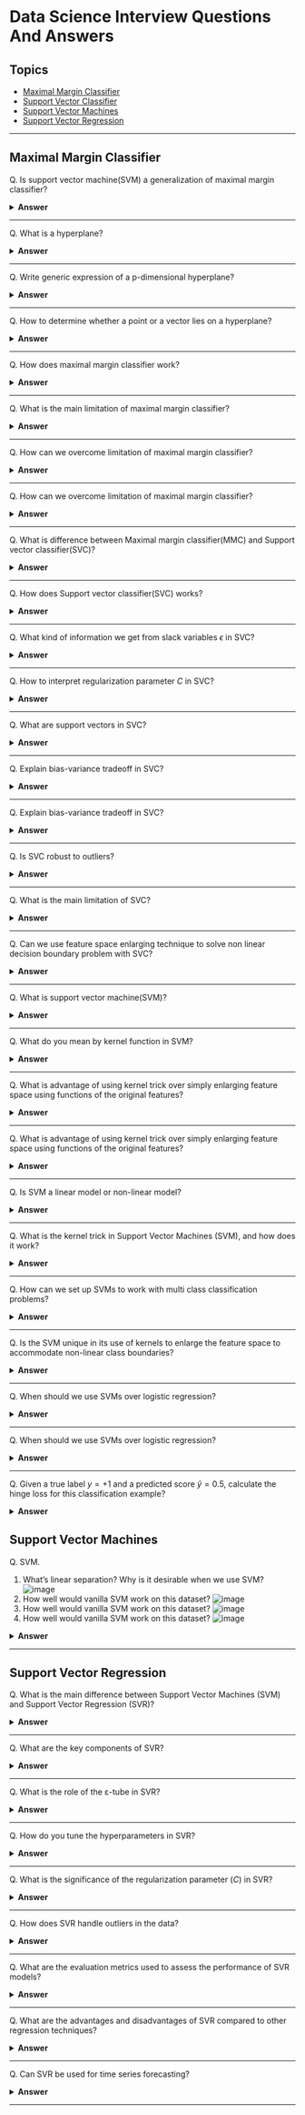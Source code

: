 # Data Science Interview Questions And Answers


Topics
---

- [Maximal Margin Classifier](#maximal-margin-classifier)
- [Support Vector Classifier](#support-vector-classifier)
- [Support Vector Machines](#support-vector-machines)
- [Support Vector Regression](#support-vector-regression)

---

## Maximal Margin Classifier

Q. Is support vector machine(SVM) a generalization of maximal margin classifier?

<details><summary><b>Answer</b></summary>

True

</details>

---

Q. What is a hyperplane?

<details><summary><b>Answer</b></summary>

In a p-dimensional space, a hyperplane is a flat affine subspace of dimension $p-1$. For example, in two dimensions, a hyperplane is a flat one-dimensional subspace i.e a line.

</details>

---

Q. Write generic expression of a p-dimensional hyperplane?

<details><summary><b>Answer</b></summary>

$$\beta_0 + \beta_1X_1 + \beta_2X_2 + .... + \beta_pX_p  = 0$$

</details>

---

Q. How to determine whether a point or a vector lies on a hyperplane?

<details><summary><b>Answer</b></summary>

We can put the given point in the hyperplane equation and check the sign. 

</details>

---

Q. How does maximal margin classifier work?

<details><summary><b>Answer</b></summary>

Maximal margin classifier is a linear classifier that attempts to separate two classes by finding the hyperplane that maximizes the margin between the classes.

It works as follows:

Suppose we are working on a binary classification problem with $n$ training examples $\{(x_i, y_i)\}^n_{i=1}$ where

- $x_i \in \mathbb{R}^n$ is a $p$-dimensional feature vector
- $y_i \in \{-1, +1\}$ 

With the above setup, maximal margin classifier tries to find a hyperplane which can be represented as:

$$f(x) = w^Tx + b$$

where:

- $w \in \mathbb{R}^p$ is the weight vector (normal to the hyperplane)
- $b \in \mathbb{R}$ is the offset of the hyperplane from the origin

Decision boundary can be defined by:

$$f(x) = 0$$

$$ w^Tx + b  = 0$$

Now, we want to maximize the margin which is basically the distance between the decision boundary(hyperplane) and the closest points in the dataset(support vectors).  

Assume $x_i$ is a support vector, the distance(d) from the hyperplane can be expressed as

$$d = \frac{|w^Tx_i + b|}{||w||}$$

If we assume data is perfectly separable:

$$y_i(w^Tx_i + b) \ge 1$$

Using above two equations, margin can be derived as 

$$\text{Margin} = \frac{2}{||w||}$$

Note that here $2$ comes from the distance between the two support vectors(one from each class), each being at the distance of $\frac{1}{||w||}$ from the hyperplane.

So, maximal margin classifier tends to optimize the margin subject to the constraints that all points are classified correctly:

$$\min_{\mathbf{w}, b}\frac{1}{2}||w||^2$$

subject to:

$$y_i(w^Tx_i + b) \ge 1 \forall i$$

- Here we have used $||w||^2$ instead of $||w||$ to make the objective function convex and differential
- The constraints ensures that all points are on the correct side of the margin 

</details>

---


Q. What is the main limitation of maximal margin classifier?

<details><summary><b>Answer</b></summary>

Maximal margin classifier has following limitations:

- It works well when the data is perfectly linearly separable, in case of non linearly separable cases it fails to find the optimal hyperplane.
- It is highly sensitive to outliers if they are close to decision boundary or wrong side of it.
- The maximal margin hyperplane is extremely sensitive to a change in a single observation suggests that it may have overfit the training data.

</details>

---

Q. How can we overcome limitation of maximal margin classifier?

<details><summary><b>Answer</b></summary>

We can use soft margin i.e a hyperplane that almost separates the classes. It is also called as support vector classifier.

</details>

---

Q. How can we overcome limitation of maximal margin classifier?

<details><summary><b>Answer</b></summary>

We can use soft margin i.e a hyperplane that almost separates the classes. It is also called as support vector classifier.

</details>

---

Q. What is difference between Maximal margin classifier(MMC) and Support vector classifier(SVC)?

<details><summary><b>Answer</b></summary>

MMC seeks the largest possible margin so that every observation is on correct side of hyperplane as well as on the correct side of margin.  

But support vector machine, sometimes called as soft margin classifier allows some observations to be on incorrect side of the margin or even the incorrect side of hyperplane(The margin is soft because it can be violated by some training observations.)

</details>

---

Q. How does Support vector classifier(SVC) works?

<details><summary><b>Answer</b></summary>

The support vector classifier classifies a test observations depending on which side of hyperplane it lies. The hyperplane is chosen to correctly separate most of the training observations into two classes, but may classify few observations.

It is the solution to the optimization problem:

$$\max_{\mathbf{\beta_0,..,\beta_p}, \epsilon_1,..,\epsilon_n, M} M$$

subjected to

$$\sum_{j=1}^p\beta_j^2 = 1$$

$$y_i(\beta_0 + \beta_1x_{i1} + \beta_2x_{i2} + ... + \beta_px_{ip}) \ge M(1-\epsilon_i)$$

$$\epsilon_i \ge 0, \sum_{i=1}^{n}\epsilon_i \le C$$

Where $C$ is a nonnegative tuning parameter. $M$ is the width of the margin and $\epsilon_1,....\epsilon_n$ are slack variables that allows individual observations on the wrong side of the margin or the hyperplane.

Once we have hyperplane after solving above set of equations, we classify a test observations $x^*$, by simply determining on which side of hyperplane it lies.

$$
Sign(f(x^*) = \beta_0 + \beta_1x_1^{*}+...+\beta_Px_p^*)$$

</details>

---

Q. What kind of information we get from slack variables $\epsilon$ in SVC?

<details><summary><b>Answer</b></summary>

The slack variable $\epsilon_i$ tells us where the $i$th observations is located, relative to the hyperplane and relative to the margin.

- If $\epsilon_i > 0$ : $i$th observation is on the wrong side of the margin
- If $\epsilon_i = 0$ : $i$th observation is on the correct side of the margin
- If $\epsilon_i > 1$ : $i$th observation is on the wrong side of the hyperplane

</details>

---

Q. How to interpret regularization parameter $C$ in SVC?

<details><summary><b>Answer</b></summary>

We can think of $C$ as a budget for the amount that margin can be violated by $n$ observations. If $C=0$ then there is no budget for violations to the margin i.e maximal margin classifier. As the budget $C$ increases, the model becomes more tolerant of violations to the margin, and so the margin will widen. Conversely, as C decreases, we become less tolerant of violations to the margin and so the margin narrows.

</details>

---

Q. What are support vectors in SVC?

<details><summary><b>Answer</b></summary>

Observations that lie directly on the margin or on the wrong side of the margin for their class, are known as support vectors. 

</details>

---

Q. Explain bias-variance tradeoff in SVC?

<details><summary><b>Answer</b></summary>

The regularization parameter $C$ controls the bias-variance trade-off. 

- C is small : Low bias and high variance 
- C is large : High bias and low variance 

</details>

---

Q. Explain bias-variance tradeoff in SVC?

<details><summary><b>Answer</b></summary>

The regularization parameter $C$ controls the bias-variance trade-off. 

- C is small : Low bias and high variance 
- C is large : High bias and low variance 

</details>

---

Q. Is SVC robust to outliers?

<details><summary><b>Answer</b></summary>

Yeah mostly, since the decision boundary is influenced only by support vectors, outliers that are far from the hyperplane(on the correct side) have little or no impact on the decision boundary.

</details>

---

Q. What is the main limitation of SVC?

<details><summary><b>Answer</b></summary>

It struggles with the cases having non-linear decision boundary.

</details>

---

Q. Can we use feature space enlarging technique to solve non linear decision boundary problem with SVC?

<details><summary><b>Answer</b></summary>

Yeah we can address the problem of non-linear boundaries between classes by enlarging the feature space using quadratic, cubic or even higher order polynomial functions of the predictors. But there is an issue because there are many possible ways to enlarge the feature space and we may end up with huge number of features.  Then computation would become unmanageable. 

</details>

---

Q. What is support vector machine(SVM)?

<details><summary><b>Answer</b></summary>

The support vector machine(SVM) is an extension of the support vector classifier that results from the enlarging the feature in a certain way using kernels.
</details>

---

Q. What do you mean by kernel function in SVM?

<details><summary><b>Answer</b></summary>

Kernel function quantifies the similarity of two observations.

- Linear kernel

    $$K(x_i, x_{i'}) = \sum_{j-1}^p{x_{ij}{x_{i'j}}}$$

- Polynomial kernel

    $$K(x_i, x_i') = (1 + \sum_{j=1}^p{x_{ij}{x_{i'j}}})^d$$

    where, $d > 1$

- Radial kernel

    $$K(x_i,x_{i'}) = exp(-\gamma\sum_{j=1}^{p}(x_{ij} - x_{i'j})^2)$$

where, $\gamma$ is positive constant.


</details>

---

Q. What is advantage of using kernel trick over simply enlarging feature space using functions of the original features?

<details><summary><b>Answer</b></summary>

Kernel trick is more computationally effective technique. We only need to compute $K(x_i, x'{_{i}})$ for all $\binom{n}{2}$ distinct pairs of $i, i'$. This can be done without explicitly working in the enlarged feature space. This is important because in many applications of SVMs, the enlarged feature space is so large that computations are intractable.

</details>

---

Q. What is advantage of using kernel trick over simply enlarging feature space using functions of the original features?

<details><summary><b>Answer</b></summary>

Kernel trick is more computationally effective technique. We only need to compute $K(x_i, x'{_{i}})$ for all $\binom{n}{2}$ distinct pairs of $i, i'$. This can be done without explicitly working in the enlarged feature space. This is important because in many applications of SVMs, the enlarged feature space is so large that computations are intractable.

</details>

---

Q. Is SVM a linear model or non-linear model?

<details><summary><b>Answer</b></summary>

SVM can be linear or non-linear depending on the kernels we are using. When we are using linear kernel then the decision boundary will be linear, but if we using non-linear kernels like radial basis function(RBF) or sigmoid kernel.

</details>

---

Q. What is the kernel trick in Support Vector Machines (SVM), and how does it work?

<details><summary><b>Answer</b></summary>

The kernel trick in Support Vector Machines (SVM) is a technique used to handle non-linearly separable data. It allows SVM to find a hyperplane that can separate data points in higher-dimensional space without explicitly computing their coordinates in that space.

Instead of transforming the data explicitly:

- The SVM algorithm computes the kernel function directly between pairs of data points.
- This computation effectively simulates the inner products in the higher-dimensional space.
- The optimization problem remains in the original space, but the decision boundary can capture complex, non-linear relationships.

</details>

---

Q. How can we set up SVMs to work with multi class classification problems?

<details><summary><b>Answer</b></summary>

We can use following approaches to accomplish it:

*One-versus-one classification*

To classify data with SVMs when there are $( K > 2 )$ classes, the *one-versus-one* (or *all-pairs*) approach is used. This method involves constructing $\binom{K}{2}$ SVM classifiers, each trained to distinguish between a pair of classes. For example, one SVM might compare the $k$th class with the $k'$th class. To classify a new observation, each of these classifiers is used to predict the class, and the observation is assigned to the class that receives the most votes from the pairwise classifiers.

*One-Versus-All classification*

In the one-versus-all (or one-versus-rest) approach for classifying with SVMs when there are $K > 2$ classes, $K$ separate SVMs are trained. Each SVM is designed to distinguish one class from the rest. For each SVM, the class of interest is coded as $+1$, while the remaining classes are coded as $-1$. 

To classify a new observation $x^*$, we compute the decision function values for all $K$ SVMs. The observation is assigned to the class for which this decision function value is the highest, indicating the strongest confidence that the observation belongs to that class.

</details>

---


Q. Is the SVM unique in its use of kernels to enlarge the feature space to accommodate non-linear class boundaries?

<details><summary><b>Answer</b></summary>

No, we could use it for other classification methods as well like with logistic regression. For historical reasons, the use of non-linear kernel is attached with SVMs.

</details>

---


Q. When should we use SVMs over logistic regression?

<details><summary><b>Answer</b></summary>

When the classes are well separated, SVMs tend to behave better than logistic regression; in more overlapping regimes, logistic regression is often preferred.

</details>

---

Q. When should we use SVMs over logistic regression?

<details><summary><b>Answer</b></summary>

When the classes are well separated, SVMs tend to behave better than logistic regression; in more overlapping regimes, logistic regression is often preferred.

</details>

---

Q. Given a true label $y = +1$ and a predicted score $\hat{y} = 0.5$, calculate the hinge loss for this classification example?

<details><summary><b>Answer</b></summary>

To calculate the hinge loss for the given true label and predicted score, use the hinge loss formula:

$$L(X, y, \beta) = \sum_{i=1}^{n}max[0, 1 - y_i(\beta_0 + \beta_1x_{i1} + ... + \beta_{p}x_{ip})]$$

On putting the given values:

$$Loss = max[0, 1 - 0.5] = 0.5$$

</details>



## Support Vector Machines

Q. SVM.
1. What’s linear separation? Why is it desirable when we use SVM?
![image](img/svm1.png)
1. How well would vanilla SVM work on this dataset?
![image](img/svm2.png)
1. How well would vanilla SVM work on this dataset?
![image](img/svm3.png)
1. How well would vanilla SVM work on this dataset?
![image](img/svm4.png)

<details><summary><b>Answer</b></summary>



</details>

---

## Support Vector Regression


Q. What is the main difference between Support Vector Machines (SVM) and Support Vector Regression (SVR)?

<details><summary><b>Answer</b></summary>

SVM is designed for classification by finding the best decision boundary between classes, while SVR is tailored for regression, focusing on fitting data points within a defined margin of error. 

SVM and SVR also differ in the loss function they want to minimize:

- SVM Loss Function (Hinge Loss)

$$\text{Loss} = \max(0, 1 - y_i \cdot (\mathbf{w} \cdot \mathbf{x}_i + b))$$

-  SVR Loss Function (Epsilon-Insensitive Loss)

$$
\text{Loss} = 
\begin{cases}
0 & \text{if } |y_i - (\mathbf{w} \cdot \mathbf{x}_i + b)| \leq \epsilon \\
|y_i - (\mathbf{w} \cdot \mathbf{x}_i + b)| - \epsilon & \text{otherwise}
\end{cases}
$$


</details>

---

Q. What are the key components of SVR?

<details><summary><b>Answer</b></summary>

The key components of SVR are:
- $ε-tube$ (ε-insensitive tube), 
- Support vectors
- Hyperplane

</details>

---

Q. What is the role of the ε-tube in SVR?

<details><summary><b>Answer</b></summary>

The ε-tube (epsilon-tube) in Support Vector Regression (SVR) plays a crucial role in defining the margin of error around the regression line within which the model does not penalize errors.

<table align='center'>
<tr>
<td align="center">
    <img src="img/SVR-e-tube.jpeg" alt= "E-tube in SVR" style="max-width:70%;" />
</td>
</tr>
<tr>
<td align="center">ε-tube (epsilon-tube) in Support Vector Regression (SVR)</td>
</tr>
</table>

Role of the ε-Tube in SVR:

1. **Defines Tolerance Margin**: The ε-tube sets a tolerance level within which predictions can deviate from the actual target values without incurring a penalty. Points that lie inside this tube are considered acceptable deviations, and no loss is calculated for these points.

2. **Controls Model Complexity**: By adjusting the width of the ε-tube (controlled by the epsilon parameter), you can make the model more or less sensitive to deviations from the actual data points. A wider ε-tube allows for more flexibility and fewer support vectors, leading to a simpler model, while a narrower tube makes the model stricter and more sensitive to the data points.

3. **Balances Fit and Generalization**: The ε-tube helps SVR strike a balance between fitting the data closely and maintaining good generalization. By ignoring small errors within the tube, SVR avoids overfitting to minor variations or noise in the data.

4. **Determines Support Vectors**: Only the data points that lie outside the ε-tube become support vectors, which influence the final regression model. Points inside the tube do not affect the optimization of the regression line, allowing the model to focus only on significant deviations.


</details>

---

Q. How do you tune the hyperparameters in SVR?

<details><summary><b>Answer</b></summary>

Hyperparameters in SVR include:

- Regularization parameter $C$
- Kernel type
- Kernel-specific parameters (e.g., degree for polynomial kernels, gamma for RBF kernels)

Tuning can be done using techniques like grid search or randomized search cross-validation to find the optimal combination of hyperparameters.

</details>

---

Q. What is the significance of the regularization parameter ($C$) in SVR?

<details><summary><b>Answer</b></summary>

The parameter $C$$ determines how strictly the model should fit the data versus maintaining a smooth regression function. A high  value emphasizes minimizing errors (fitting the data closely), while a low value emphasizes maximizing the margin and maintaining model simplicity.

</details>

---

Q. How does SVR handle outliers in the data?

<details><summary><b>Answer</b></summary>

SVR handles outliers by using an ε-insensitive loss function, a soft margin approach, and a tunable regularization parameter, making it more robust to outliers compared to traditional regression methods. However, extreme outliers can still affect the model, so proper preprocessing, such as scaling and outlier removal, is recommended.

</details>

---

Q. What are the evaluation metrics used to assess the performance of SVR models?

<details><summary><b>Answer</b></summary>

Common evaluation metrics for SVR include:

- Mean Squared Error (MSE)
- Root Mean Squared Error (RMSE)
- Mean Absolute Error (MAE) 
- R-squared (R2) to measure the goodness of fit.

</details>

---

Q. What are the advantages and disadvantages of SVR compared to other regression techniques?

<details><summary><b>Answer</b></summary>

Advantages of using SVR:

- **Robust to Outliers**: SVR uses a margin of tolerance (epsilon-insensitive loss), making it less sensitive to outliers compared to methods like linear regression.
- **Non-Linear Relationships**: SVR can capture non-linear relationships using kernel tricks (e.g., RBF, polynomial kernels), making it more versatile than simple linear models.
- **Generalization**: SVR aims to find a hyperplane that maximizes the margin, often resulting in better generalization on unseen data compared to other methods that minimize error without considering margin.

Disadvantages of using SVR:

- **Complexity and Computational Cost**: SVR can be computationally expensive, especially with large datasets or complex kernels, unlike simpler models like linear or ridge regression.
- **Not Scale Invariant**: SVR is sensitive to the scale of input features, requiring careful feature scaling, unlike some tree-based methods that are more robust to unscaled data.
-  **Interpretability Issue**: It is less interpretable because it doesn't provide clear coefficients for each feature.

</details>

---

Q. Can SVR be used for time series forecasting?


<details><summary><b>Answer</b></summary>

Yes, SVR can be applied to time series data by performing feature engineering on time/date attributes. However, it's not the best approach because SVR does not account for the temporal relationships in the data, which are crucial for time series forecasting.

</details>

---